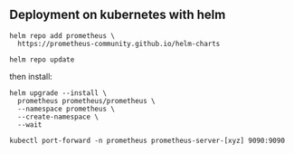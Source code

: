 ## Deployment on kubernetes with helm

```
helm repo add prometheus \
  https://prometheus-community.github.io/helm-charts

helm repo update
```

then install:
```
helm upgrade --install \
  prometheus prometheus/prometheus \
  --namespace prometheus \
  --create-namespace \
  --wait
```

```
kubectl port-forward -n prometheus prometheus-server-[xyz] 9090:9090
```